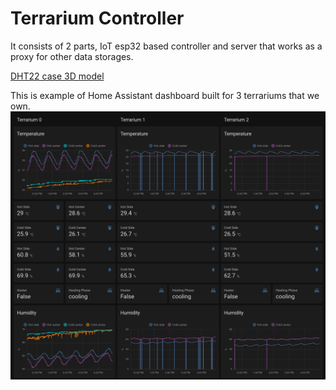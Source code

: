 # Terrarium Controller

It consists of 2 parts, IoT esp32 based controller and server that works as a proxy for other data storages.

[DHT22 case 3D model](https://www.prusaprinters.org/prints/77052-dht22-case)

This is example of Home Assistant dashboard built for 3 terrariums that we own.
![Alt text](img/ha_example.png?raw=true "Title")
